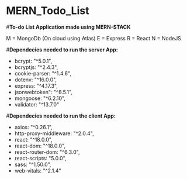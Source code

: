 # MERN_Todo_List

#**To-do List Application made using MERN-STACK**

M = MongoDb (On cloud using Atlas)
E = Express 
R = React
N = NodeJS

#**Dependecies needed to run the server App:**
- bcrypt: "^5.0.1",
- bcryptjs: "^2.4.3",
- cookie-parser: "^1.4.6",
- dotenv: "^16.0.0",
- express: "^4.17.3",
- jsonwebtoken": "^8.5.1",
- mongoose: "^6.2.10",
- validator: "^13.7.0"

#**Dependecies needed to run the client App:**
- axios: "^0.26.1",
- http-proxy-middleware: "^2.0.4",
- react: "^18.0.0",
- react-dom: "^18.0.0",
- react-router-dom: "^6.3.0",
- react-scripts: "5.0.0",
- sass: "^1.50.0",
- web-vitals: "^2.1.4"
